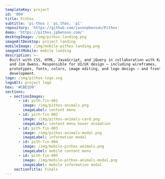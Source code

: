 ```yaml
---
templateKey: project
id: '004'
title: Pithos
subtitle: 'pi·​thos | ˈpiˌthäs, ˈpī'
repository: 'https://github.com/jasonpbenson/Pithos'
demo: 'https://pithos.jpbenson.com/'
desktopImage: /img/pithos-landing.png
imageAltDesktop: project landing
mobileImage: /img/mobile-pithos-landing.png
imageAltMobile: mobile landing
description: >-
  Built with CSS, HTML, JavaScript, and jQuery in collaboration with Katie Duane
  and Jim Owens. Responsible for UI/UX design – including wireframes,
  prototypes, fonts, colors, image editing, and logo design – and front-end
  development.
logo: /img/pithos-logo.svg
logoAlt: project logo
hex: '#CBE1D9'
sections:
  - sectionImages:
      - id: pith-fin-001
        image: /img/pithos-animals.png
        imageLabel: content menu
      - id: pith-fin-002
        image: /img/pithos-animals-card.png
        imageLabel: content menu hover animation
      - id: pith-fin-003
        image: /img/pithos-animals-modal.png
        imageLabel: information modal
      - id: pith-fin-004
        image: /img/mobile-pithos-animals.png
        imageLabel: mobile content menu
      - id: pith-fin-005
        image: /img/mobile-pithos-animals-modal.png
        imageLabel: mobile information modal
    sectionTitle: Finals
---
```


